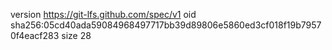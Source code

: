 version https://git-lfs.github.com/spec/v1
oid sha256:05cd40ada59084968497717bb39d89806e5860ed3cf018f19b79570f4eacf283
size 28
